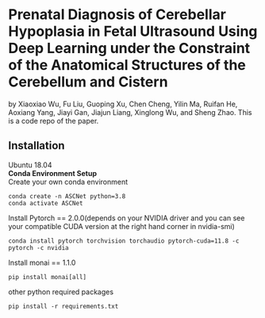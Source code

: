 # Prenatal Diagnosis of Cerebellar Hypoplasia in Fetal Ultrasound Using Deep Learning under the Constraint of the Anatomical Structures of the Cerebellum and Cistern
by Xiaoxiao Wu, Fu Liu, Guoping Xu, Chen Cheng, Yilin Ma, Ruifan He, Aoxiang Yang, Jiayi Gan, Jiajun Liang, Xinglong Wu, and Sheng Zhao. This is a code repo of the paper.

## __Installation__
Ubuntu 18.04   
__Conda Environment Setup__  
Create your own conda environment
```shell
conda create -n ASCNet python=3.8
conda activate ASCNet
```

Install Pytorch == 2.0.0(depends on your NVIDIA driver and you can see your compatible CUDA version at the right hand corner in nvidia-smi)
```shell
conda install pytorch torchvision torchaudio pytorch-cuda=11.8 -c pytorch -c nvidia
```
Install monai == 1.1.0
```shell
pip install monai[all]
```
other python required packages 
```
pip install -r requirements.txt
```

